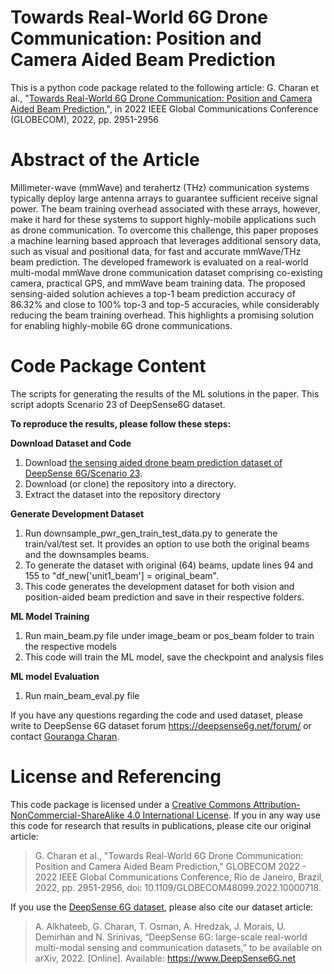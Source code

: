 # Towards Real-World 6G Drone Communication: Position and Camera Aided Beam Prediction
This is a python code package related to the following article:
G. Charan et al., "[Towards Real-World 6G Drone Communication: Position and Camera Aided Beam Prediction](https://ieeexplore.ieee.org/document/10000718),", in 2022 IEEE Global Communications Conference (GLOBECOM), 2022, pp. 2951-2956

# Abstract of the Article
Millimeter-wave (mmWave) and terahertz (THz) communication systems typically deploy large antenna arrays to guarantee sufficient receive signal power. The beam training overhead associated with these arrays, however, make it hard for these systems to support highly-mobile applications such as drone communication. To overcome this challenge, this paper proposes a machine learning based approach that leverages additional sensory data, such as visual and positional data, for fast and accurate mmWave/THz beam prediction. The developed framework is evaluated on a real-world multi-modal mmWave drone communication dataset comprising co-existing camera, practical GPS, and mmWave beam training data. The proposed sensing-aided solution achieves a top-1 beam prediction accuracy of 86.32% and close to 100% top-3 and top-5 accuracies, while considerably reducing the beam training overhead. This highlights a promising solution for enabling highly-mobile 6G drone communications.

# Code Package Content 
The scripts for generating the results of the ML solutions in the paper. This script adopts Scenario 23 of DeepSense6G dataset.

**To reproduce the results, please follow these steps:**

**Download Dataset and Code**
1. Download [the sensing aided drone beam prediction dataset of DeepSense 6G/Scenario 23](https://deepsense6g.net/scenario-23/).
2. Download (or clone) the repository into a directory.
3. Extract the dataset into the repository directory

**Generate Development Dataset**
1. Run downsample_pwr_gen_train_test_data.py to generate the train/val/test set. It provides an option to use both the original beams and the downsamples beams.
2. To generate the dataset with original (64) beams, update lines 94 and 155 to "df_new['unit1_beam'] = original_beam".
3. This code generates the development dataset for both vision and position-aided beam prediction and save in their respective folders.

**ML Model Training**
1. Run main_beam.py file under image_beam or pos_beam folder to train the respective models
2. This code will train the ML model, save the checkpoint and analysis files

**ML model Evaluation**
1. Run main_beam_eval.py file



If you have any questions regarding the code and used dataset, please write to DeepSense 6G dataset forum https://deepsense6g.net/forum/ or contact [Gouranga Charan](mailto:gcharan@asu.edu?subject=[GitHub]%20Beam%20prediction%20implementation).

# License and Referencing
This code package is licensed under a [Creative Commons Attribution-NonCommercial-ShareAlike 4.0 International License](https://creativecommons.org/licenses/by-nc-sa/4.0/). 
If you in any way use this code for research that results in publications, please cite our original article:
> G. Charan et al., "Towards Real-World 6G Drone Communication: Position and Camera Aided Beam Prediction," GLOBECOM 2022 - 2022 IEEE Global Communications Conference, Rio de Janeiro, Brazil, 2022, pp. 2951-2956, doi: 10.1109/GLOBECOM48099.2022.10000718.

If you use the [DeepSense 6G dataset](www.deepsense6g.net), please also cite our dataset article:
> A. Alkhateeb, G. Charan, T. Osman, A. Hredzak, J. Morais, U. Demirhan and N. Srinivas, “DeepSense 6G: large-scale real-world multi-modal sensing and communication datasets,” to be available on arXiv, 2022. [Online]. Available: https://www.DeepSense6G.net
